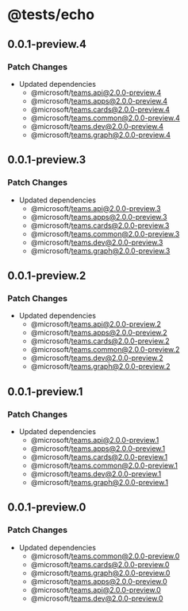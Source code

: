 # @tests/echo

## 0.0.1-preview.4

### Patch Changes

- Updated dependencies
  - @microsoft/teams.api@2.0.0-preview.4
  - @microsoft/teams.apps@2.0.0-preview.4
  - @microsoft/teams.cards@2.0.0-preview.4
  - @microsoft/teams.common@2.0.0-preview.4
  - @microsoft/teams.dev@2.0.0-preview.4
  - @microsoft/teams.graph@2.0.0-preview.4

## 0.0.1-preview.3

### Patch Changes

- Updated dependencies
  - @microsoft/teams.api@2.0.0-preview.3
  - @microsoft/teams.apps@2.0.0-preview.3
  - @microsoft/teams.cards@2.0.0-preview.3
  - @microsoft/teams.common@2.0.0-preview.3
  - @microsoft/teams.dev@2.0.0-preview.3
  - @microsoft/teams.graph@2.0.0-preview.3

## 0.0.1-preview.2

### Patch Changes

- Updated dependencies
  - @microsoft/teams.api@2.0.0-preview.2
  - @microsoft/teams.apps@2.0.0-preview.2
  - @microsoft/teams.cards@2.0.0-preview.2
  - @microsoft/teams.common@2.0.0-preview.2
  - @microsoft/teams.dev@2.0.0-preview.2
  - @microsoft/teams.graph@2.0.0-preview.2

## 0.0.1-preview.1

### Patch Changes

- Updated dependencies
  - @microsoft/teams.api@2.0.0-preview.1
  - @microsoft/teams.apps@2.0.0-preview.1
  - @microsoft/teams.cards@2.0.0-preview.1
  - @microsoft/teams.common@2.0.0-preview.1
  - @microsoft/teams.dev@2.0.0-preview.1
  - @microsoft/teams.graph@2.0.0-preview.1

## 0.0.1-preview.0

### Patch Changes

- Updated dependencies
  - @microsoft/teams.common@2.0.0-preview.0
  - @microsoft/teams.cards@2.0.0-preview.0
  - @microsoft/teams.graph@2.0.0-preview.0
  - @microsoft/teams.apps@2.0.0-preview.0
  - @microsoft/teams.api@2.0.0-preview.0
  - @microsoft/teams.dev@2.0.0-preview.0
